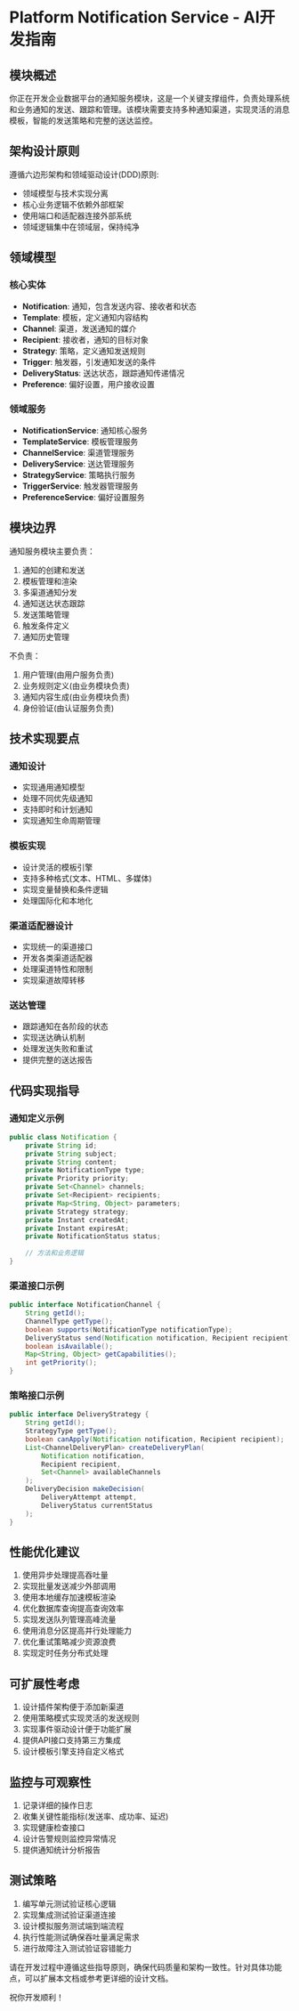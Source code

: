 # Platform Notification Service - AI开发指南

## 模块概述
你正在开发企业数据平台的通知服务模块，这是一个关键支撑组件，负责处理系统和业务通知的发送、跟踪和管理。该模块需要支持多种通知渠道，实现灵活的消息模板，智能的发送策略和完整的送达监控。

## 架构设计原则
遵循六边形架构和领域驱动设计(DDD)原则:
- 领域模型与技术实现分离
- 核心业务逻辑不依赖外部框架
- 使用端口和适配器连接外部系统
- 领域逻辑集中在领域层，保持纯净

## 领域模型

### 核心实体
- **Notification**: 通知，包含发送内容、接收者和状态
- **Template**: 模板，定义通知内容结构
- **Channel**: 渠道，发送通知的媒介
- **Recipient**: 接收者，通知的目标对象
- **Strategy**: 策略，定义通知发送规则
- **Trigger**: 触发器，引发通知发送的条件
- **DeliveryStatus**: 送达状态，跟踪通知传递情况
- **Preference**: 偏好设置，用户接收设置

### 领域服务
- **NotificationService**: 通知核心服务
- **TemplateService**: 模板管理服务
- **ChannelService**: 渠道管理服务
- **DeliveryService**: 送达管理服务
- **StrategyService**: 策略执行服务
- **TriggerService**: 触发器管理服务
- **PreferenceService**: 偏好设置服务

## 模块边界
通知服务模块主要负责：
1. 通知的创建和发送
2. 模板管理和渲染
3. 多渠道通知分发
4. 通知送达状态跟踪
5. 发送策略管理
6. 触发条件定义
7. 通知历史管理

不负责：
1. 用户管理(由用户服务负责)
2. 业务规则定义(由业务模块负责)
3. 通知内容生成(由业务模块负责)
4. 身份验证(由认证服务负责)

## 技术实现要点

### 通知设计
- 实现通用通知模型
- 处理不同优先级通知
- 支持即时和计划通知
- 实现通知生命周期管理

### 模板实现
- 设计灵活的模板引擎
- 支持多种格式(文本、HTML、多媒体)
- 实现变量替换和条件逻辑
- 处理国际化和本地化

### 渠道适配器设计
- 实现统一的渠道接口
- 开发各类渠道适配器
- 处理渠道特性和限制
- 实现渠道故障转移

### 送达管理
- 跟踪通知在各阶段的状态
- 实现送达确认机制
- 处理发送失败和重试
- 提供完整的送达报告

## 代码实现指导

### 通知定义示例
```java
public class Notification {
    private String id;
    private String subject;
    private String content;
    private NotificationType type;
    private Priority priority;
    private Set<Channel> channels;
    private Set<Recipient> recipients;
    private Map<String, Object> parameters;
    private Strategy strategy;
    private Instant createdAt;
    private Instant expiresAt;
    private NotificationStatus status;
    
    // 方法和业务逻辑
}
```

### 渠道接口示例
```java
public interface NotificationChannel {
    String getId();
    ChannelType getType();
    boolean supports(NotificationType notificationType);
    DeliveryStatus send(Notification notification, Recipient recipient);
    boolean isAvailable();
    Map<String, Object> getCapabilities();
    int getPriority();
}
```

### 策略接口示例
```java
public interface DeliveryStrategy {
    String getId();
    StrategyType getType();
    boolean canApply(Notification notification, Recipient recipient);
    List<ChannelDeliveryPlan> createDeliveryPlan(
        Notification notification, 
        Recipient recipient, 
        Set<Channel> availableChannels
    );
    DeliveryDecision makeDecision(
        DeliveryAttempt attempt, 
        DeliveryStatus currentStatus
    );
}
```

## 性能优化建议
1. 使用异步处理提高吞吐量
2. 实现批量发送减少外部调用
3. 使用本地缓存加速模板渲染
4. 优化数据库查询提高查询效率
5. 实现发送队列管理高峰流量
6. 使用消息分区提高并行处理能力
7. 优化重试策略减少资源浪费
8. 实现定时任务分布式处理

## 可扩展性考虑
1. 设计插件架构便于添加新渠道
2. 使用策略模式实现灵活的发送规则
3. 实现事件驱动设计便于功能扩展
4. 提供API接口支持第三方集成
5. 设计模板引擎支持自定义格式

## 监控与可观察性
1. 记录详细的操作日志
2. 收集关键性能指标(发送率、成功率、延迟)
3. 实现健康检查接口
4. 设计告警规则监控异常情况
5. 提供通知统计分析报告

## 测试策略
1. 编写单元测试验证核心逻辑
2. 实现集成测试验证渠道连接
3. 设计模拟服务测试端到端流程
4. 执行性能测试确保吞吐量满足需求
5. 进行故障注入测试验证容错能力

请在开发过程中遵循这些指导原则，确保代码质量和架构一致性。针对具体功能点，可以扩展本文档或参考更详细的设计文档。

祝你开发顺利！
